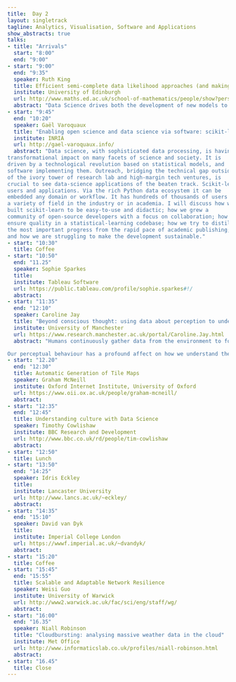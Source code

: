 ```yaml
---
title:  Day 2
layout: singletrack
tagline: Analytics, Visualisation, Software and Applications
show_abstracts: true
talks:
- title: "Arrivals"
  start: "8:00"
  end: "9:00"
- start: "9:00"
  end: "9:35"
  speaker: Ruth King
  title: Efficient semi-complete data likelihood approaches (and making the most out of the BUGS/JAGS black-box)
  institute: University of Edinburgh
  url: http://www.maths.ed.ac.uk/school-of-mathematics/people/show?person=446
  abstract: "Data Science drives both the development of new models to fit to data to better describe the underlying system and the associated model-fitting tools for efficiently conducting statistical analyses of real data. We will consider the particular issue where the associated likelihood of the model is analytically intractable. A common technique in this case is to use a Bayesian data augmentation technique, where the parameter space is expanded via the specification of auxiliary variables, such that the “complete data likelihood” of the observed data and auxiliary variables is straightforward to write down.  Such techniques can be applied in standard software such as BUGS (Bayesian inference Using the Gibbs Sampler) and JAGS (Just Another Gibbs Sampler), which are widely used throughout the scientific community – particularly as the associated Markov chain Monte Carlo (MCMC) algorithm is effectively a hidden black-box. However, standard MCMC algorithms can perform very poorly due to highly correlated parameters. We propose a semi-complete data likelihood approach, which can significantly improve the performance of standard vanilla MCMC algorithms. We demonstrate this by applying the idea to applications in statistical ecology, implemented using the software JAGS."
- start: "9:45"
  end: "10:20"
  speaker: Gaël Varoquaux
  title: "Enabling open science and data science via software: scikit-learn"
  institute: INRIA
  url: http://gael-varoquaux.info/
  abstract: "Data science, with sophisticated data processing, is having a
transformational impact on many facets of science and society. It is
driven by a technological revolution based on statistical models, and
software implementing them. Outreach, bridging the technical gap outside
of the ivory tower of research lab and high-margin tech ventures, is
crucial to see data-science applications of the beaten track. Scikit-learn is a machine-learning software that strives to reach many
users and applications. Via the rich Python data ecosystem it can be
embedded any domain or workflow. It has hundreds of thousands of users in
a variety of field in the industry or in academia. I will discuss how we
built scikit-learn to be easy-to-use and didactic; how we grew a
community of open-source developers with a focus on collaboration; how we
ensure quality in a statistical-learning codebase; how we try to distill
the most important progress from the rapid pace of academic publishing;
and how we are struggling to make the development sustainable."
- start: "10:30"
  title: Coffee
- start: "10:50"
  end: "11.25"
  speaker: Sophie Sparkes
  title:
  institute: Tableau Software
  url: https://public.tableau.com/profile/sophie.sparkes#!/
  abstract:
- start: "11:35"
  end: "12:10"
  speaker: Caroline Jay 
  title: "Beyond conscious thought: using data about perception to understand cognition"
  institute: University of Manchester
  url: https://www.research.manchester.ac.uk/portal/Caroline.Jay.html
  abstract: "Humans continuously gather data from the environment to form judgements and guide behaviour. While many decisions appear to be made at a conscious level, they are strongly influenced by the perceptual processes used to obtain the relevant information, and by the editing that the brain performs to prevent the conscious mind being overwhelmed by vast amounts of noisy data. 

Our perceptual behaviour has a profound affect on how we understand the world, but the process by which it occurs is subjectively hard to articulate. This talk discusses how we can use computational methods to monitor and make sense of these complex perceptual processes, providing a window on subconscious cognition, and laying the foundations for technology that could vastly improve our decision making capabilities."
- start: "12.20"
  end: "12:30"
  title: Automatic Generation of Tile Maps
  speaker: Graham McNeill
  institute: Oxford Internet Institute, University of Oxford
  url: https://www.oii.ox.ac.uk/people/graham-mcneill/
  abstract:
- start: "12:35"
  end: "12:45"
  title: Understanding culture with Data Science
  speaker: Timothy Cowlishaw
  institute: BBC Research and Development
  url: http://www.bbc.co.uk/rd/people/tim-cowlishaw
  abstract:
- start: "12:50"
  title: Lunch
- start: "13:50"
  end: "14:25"
  speaker: Idris Eckley
  title:
  institute: Lancaster University
  url: http://www.lancs.ac.uk/~eckley/
  abstract:
- start: "14:35"
  end: "15:10"
  speaker: David van Dyk
  title:
  institute: Imperial College London
  url: https://wwwf.imperial.ac.uk/~dvandyk/
  abstract:
- start: "15:20"
  title: Coffee
- start: "15:45"
  end: "15:55"
  title: Scalable and Adaptable Network Resilience
  speaker: Weisi Guo
  institute: University of Warwick
  url: http://www2.warwick.ac.uk/fac/sci/eng/staff/wg/
  abstract: 
- start: "16:00"
  end: "16.35"
  speaker: Niall Robinson
  title: "Cloudbursting: analysing massive weather data in the cloud"
  institute: Met Office
  url: http://www.informaticslab.co.uk/profiles/niall-robinson.html
  abstract:
- start: "16.45"
  title: Close
---
```



